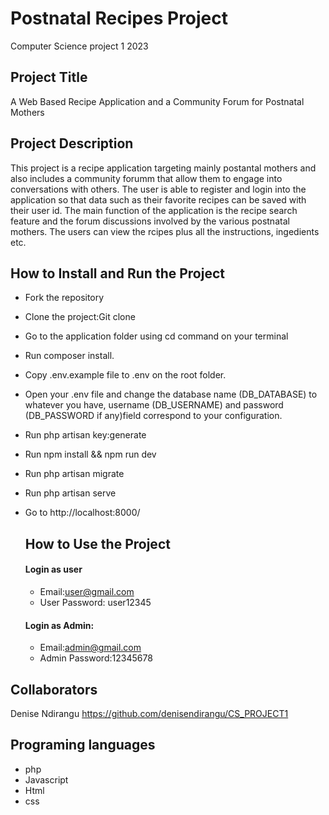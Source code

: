 # Postnatal Recipes Project
Computer Science project 1 2023

## Project Title
A Web Based Recipe Application and a Community Forum for Postnatal Mothers

## Project Description
 This project is a recipe  application targeting mainly postantal mothers and also includes a community forumm that allow them to engage into conversations with others. The user is able to register and login into the application so that data such as their favorite recipes can be saved with their user id. The main function of the application is the recipe search feature and the forum discussions involved by the various postnatal mothers. The users can view the rcipes plus all the instructions, ingedients etc.

 ## How to Install and Run the Project
 - Fork the repository
 - Clone the project:Git clone
 - Go to the application folder using cd command on your terminal
 - Run composer install.
 - Copy .env.example file to .env on the root folder.
 - Open your .env file and change the database name (DB_DATABASE) to whatever you have, username (DB_USERNAME) and password (DB_PASSWORD 
 if any)field correspond to your configuration. 
- Run php artisan key:generate
- Run npm install && npm run dev
- Run php artisan migrate
- Run php artisan serve
- Go to http://localhost:8000/
  
  ## How to Use the Project
  #### Login as user
  - Email:user@gmail.com
  - User Password: user12345
  #### Login as Admin:
  - Email:admin@gmail.com
  - Admin Password:12345678

## Collaborators
Denise Ndirangu https://github.com/denisendirangu/CS_PROJECT1

## Programing languages
- php
- Javascript
- Html
- css

